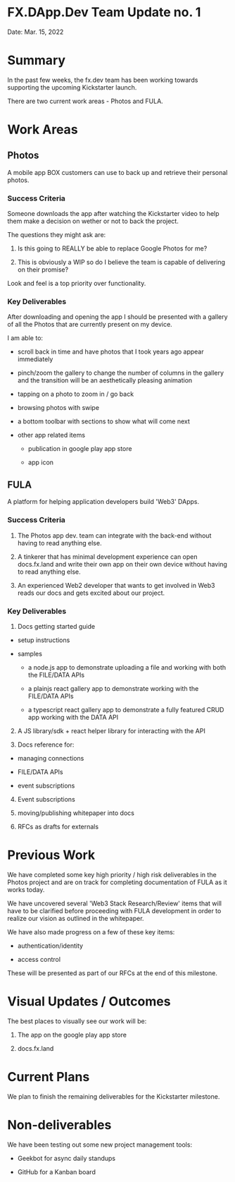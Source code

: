 # FX.DApp.Dev Team Update no. 1

Date: Mar. 15, 2022

# Summary

In the past few weeks, the fx.dev team has been working towards supporting the upcoming Kickstarter launch.

There are two current work areas - Photos and FULA.

# Work Areas

## Photos

A mobile app BOX customers can use to back up and retrieve their personal photos.

### Success Criteria

Someone downloads the app after watching the Kickstarter video to help them make a decision on wether or not to back the project.

The questions they might ask are:

  1. Is this going to REALLY be able to replace Google Photos for me?

  2. This is obviously a WIP so do I believe the team is capable of delivering on their promise?

Look and feel is a top priority over functionality.

### Key Deliverables

After downloading and opening the app I should be presented with a gallery of all the Photos that are currently present on my device.

I am able to:

  * scroll back in time and have photos that I took years ago appear immediately

  * pinch/zoom the gallery to change the number of columns in the gallery and the transition will be an aesthetically pleasing animation

  * tapping on a photo to zoom in / go back

  * browsing photos with swipe

  * a bottom toolbar with sections to show what will come next

  * other app related items

    * publication in google play app store

    * app icon


## FULA

A platform for helping application developers build 'Web3' DApps.

### Success Criteria

  1.  The Photos app dev. team can integrate with the back-end without having to read anything else.

  2.  A tinkerer that has minimal development experience can open docs.fx.land and write their own app on their own device without having to read anything else.

  3.  An experienced Web2 developer that wants to get involved in Web3 reads our docs and gets excited about our project.

### Key Deliverables

1.  Docs getting started guide

  * setup instructions

  * samples
    * a node.js app to demonstrate uploading a file and working with both the FILE/DATA APIs

    * a plainjs react gallery app to demonstrate working with the FILE/DATA APIs

    * a typescript react gallery app to demonstrate a fully featured CRUD app working with the DATA API

2.  A JS library/sdk + react helper library for interacting with the API

3.  Docs reference for:

  * managing connections

  * FILE/DATA APIs

  * event subscriptions

4.  Event subscriptions

5.  moving/publishing whitepaper into docs

6.  RFCs as drafts for externals

# Previous Work

We have completed some key high priority / high risk deliverables in the Photos project and are on track for completing documentation of FULA as it works today.

We have uncovered several 'Web3 Stack Research/Review' items that will have to be clarified before proceeding with FULA development in order to realize our vision as outlined in the whitepaper.

We have also made progress on a few of these key items:

  * authentication/identity

  * access control 

These  will be presented as part of our RFCs at the end of this milestone.

# Visual Updates / Outcomes

The best places to visually see our work will be:

  1.  The app on the google play app store

  2.  docs.fx.land

# Current Plans

We plan to finish the remaining deliverables for the Kickstarter milestone.

# Non-deliverables

We have been testing out some new project management tools:

  * Geekbot for async daily standups

  * GitHub for a Kanban board
